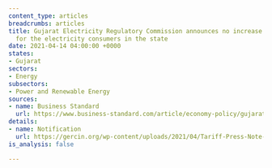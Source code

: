 ```yaml
---
content_type: articles
breadcrumbs: articles
title: Gujarat Electricity Regulatory Commission announces no increase in power tariffs
  for the electricity consumers in the state
date: 2021-04-14 04:00:00 +0000
states:
- Gujarat
sectors:
- Energy
subsectors:
- Power and Renewable Energy
sources:
- name: Business Standard
  url: https://www.business-standard.com/article/economy-policy/gujarat-no-hike-in-power-tariff-for-consumers-of-state-discoms-121040501106_1.html
details:
- name: Notification
  url: https://gercin.org/wp-content/uploads/2021/04/Tariff-Press-Note-April-2021.pdf
is_analysis: false

---
```

